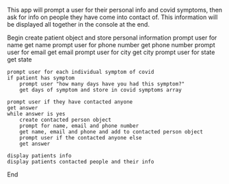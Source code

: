 This app will prompt a user for their personal info and covid symptoms, then ask
for info on people they have come into contact of. This information will be
displayed all together in the console at the end.

Begin
    create patient object and store personal information
    prompt user for name
    get name
    prompt user for phone number
    get phone number
    prompt user for email
    get email
    prompt user for city
    get city
    prompt user for state
    get state

    prompt user for each individual symptom of covid
    if patient has symptom
        prompt user "how many days have you had this symptom?"
        get days of symptom and store in covid symptoms array

    prompt user if they have contacted anyone
    get answer
    while answer is yes
        create contacted person object
        prompt for name, email and phone number
        get name, email and phone and add to contacted person object
        prompt user if the contacted anyone else
        get answer

    display patients info
    display patients contacted people and their info
End

    

